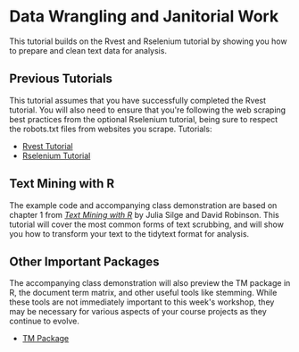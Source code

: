 # Data Wrangling and Janitorial Work
This tutorial builds on the Rvest and Rselenium tutorial by showing you how to prepare and clean text data for analysis.

## Previous Tutorials
This tutorial assumes that you have successfully completed the Rvest tutorial. You will also need to ensure that you're following the web scraping best practices from the optional Rselenium tutorial, being sure to respect the robots.txt files from websites you scrape. Tutorials:
- [Rvest Tutorial](https://github.com/aabeveridge/rvest_tutorial1)
- [Rselenium Tutorial](https://github.com/cultural-analytics/rselenium-example)

## Text Mining with R
The example code and accompanying class demonstration are based on chapter 1 from [*Text Mining with R*](https://www.tidytextmining.com) by Julia Silge and David Robinson. This tutorial will cover the most common forms of text scrubbing, and will show you how to transform your text to the tidytext format for analysis.

## Other Important Packages
The accompanying class demonstration will also preview the TM package in R, the document term matrix, and other useful tools like stemming. While these tools are not immediately important to this week's workshop, they may be necessary for various aspects of your course projects as they continue to evolve.
- [TM Package](https://cran.r-project.org/web/packages/tm/index.html)
